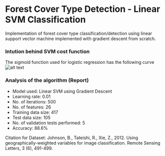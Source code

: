 # Forest Cover Type Detection - Linear SVM Classification
Implementation of forest cover type classification/detection using linear support vector machine implemented with gradient descent from scratch.

### Intution behind SVM cost function

The sigmoid function used for logistic regression has the following curve
![alt text](https://abhinavthukral97.github.io/LinearSVMClassification/img/sigmoid.jpg "Sigmoid Function")



### Analysis of the algorithm (Report)

* Model used:  Linear SVM using Gradient Descent
* Learning rate: 0.01
* No. of iterations: 500
* No. of features: 26
* Training data size: 417
* Test data size: 105
* No. of validation tests performed: 5
* Accuracy: 88.6%

Citation for Dataset: Johnson, B., Tateishi, R., Xie, Z., 2012. Using geographically-weighted variables for image classification. Remote Sensing Letters, 3 (6), 491-499.

